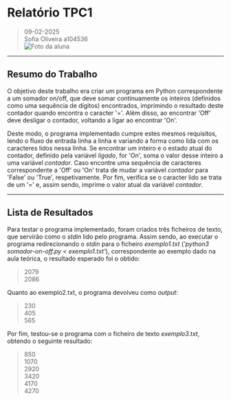 
# Relatório TPC1

> 09-02-2025  
> Sofia Oliveira a104536  
> ![Foto da aluna](https://github.com/user-attachments/assets/8eb0a6bc-8efa-44d6-a0f5-ab76a4524ba8)  


---

## Resumo do Trabalho  

O objetivo deste trabalho era criar um programa em Python correspondente a um somador on/off, que deve somar continuamente os inteiros (definidos como uma sequência de dígitos) encontrados, imprimindo o resultado deste contador quando encontra o caracter '='. Além disso, ao encontrar 'Off' deve desligar o contador, voltando a ligar ao encontrar 'On'.  

Deste modo, o programa implementado cumpre estes mesmos requisitos, lendo o fluxo de entrada linha a linha e variando a forma como lida com os caracteres lidos nessa linha. Se encontrar um inteiro e o estado atual do contador, definido pela variável _ligado_, for 'On', soma o valor desse inteiro a uma variável _contador_. Caso encontre uma sequência de caracteres correspondente a 'Off' ou 'On' trata de mudar a variável _contador_ para 'False' ou 'True', respetivamente. Por fim, verifica se o caracter lido se trata de um '=' e, assim sendo, imprime o valor atual da variável _contador_.  

---

## Lista de Resultados
Para testar o programa implementado, foram criados três ficheiros de texto, que servirão como o _stdin_ lido pelo programa.
Assim sendo, ao executar o programa redirecionando o _stdin_ para o ficheiro _exemplo1.txt_ (_'python3 somador-on-off.py < exemplo1.txt'_), correspondente ao exemplo dado na aula teórica, o resultado esperado foi o obtido:
> 2079  
> 2086

Quanto ao exemplo2.txt, o programa devolveu como _output_:
> 230  
> 405  
> 565

Por fim, testou-se o programa com o ficheiro de texto _exemplo3.txt_, obtendo o seguinte resultado:
> 850  
> 1070  
> 2920  
> 3420  
> 4170  
> 4270